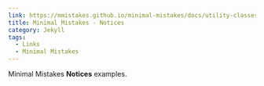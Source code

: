 ```yaml
---
link: https://mmistakes.github.io/minimal-mistakes/docs/utility-classes/#notices
title: Minimal Mistakes - Notices
category: Jekyll
tags:
  - Links
  - Minimal Mistakes
---
```

Minimal Mistakes **Notices** examples.